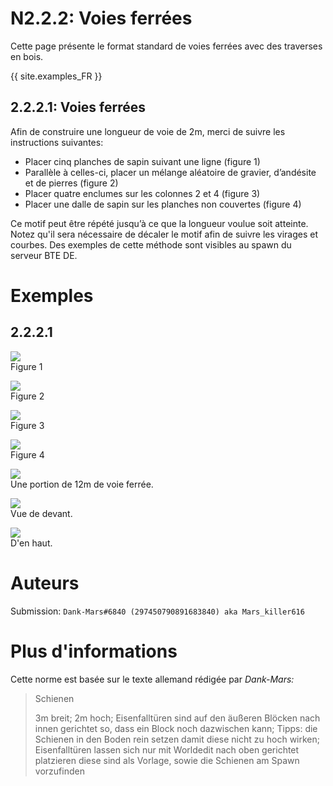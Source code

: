 # N2.2.2: Voies ferrées

Cette page présente le format standard de voies ferrées avec des traverses en bois.

{{ site.examples_FR }}

## 2.2.2.1: Voies ferrées

Afin de construire une longueur de voie de 2m, merci de suivre les instructions suivantes:
* Placer cinq planches de sapin suivant une ligne (figure 1)
* Parallèle à celles-ci, placer un mélange aléatoire de gravier, d’andésite et de pierres (figure 2)
* Placer quatre enclumes sur les colonnes 2 et 4 (figure 3)
* Placer une dalle de sapin sur les planches non couvertes (figure 4)

Ce motif peut être répété jusqu’à ce que la longueur voulue soit atteinte. Notez qu'il sera nécessaire de décaler le motif afin de suivre les virages et courbes.
Des exemples de cette méthode sont visibles au spawn du serveur BTE DE.

# Exemples

## 2.2.2.1

![](https://bte-n.github.io/resources/N2/2/2/pic_1.png)  
Figure 1

![](https://bte-n.github.io/resources/N2/2/2/pic_2.png)  
Figure 2

![](https://bte-n.github.io/resources/N2/2/2/pic_3.png)  
Figure 3

![](https://bte-n.github.io/resources/N2/2/2/pic_4.png)  
Figure 4

![](https://bte-n.github.io/resources/N2/2/2/pic_5.png)  
Une portion de 12m de voie ferrée.

![](https://bte-n.github.io/resources/N2/2/2/pic_6.png)  
Vue de devant.

![](https://bte-n.github.io/resources/N2/2/2/pic_7.png)  
D'en haut.

# Auteurs

Submission: `Dank-Mars#6840 (297450790891683840) aka Mars_killer616`

# Plus d'informations

Cette norme est basée sur le texte allemand rédigée par _Dank-Mars:_

> Schienen
>
> 3m breit; 2m hoch; Eisenfalltüren sind auf den äußeren Blöcken nach innen gerichtet so, dass ein Block noch dazwischen kann; Tipps: die Schienen in den Boden rein setzen damit diese nicht zu hoch wirken; Eisenfalltüren lassen sich nur mit Worldedit nach oben gerichtet platzieren diese sind als Vorlage, sowie die Schienen am Spawn vorzufinden
